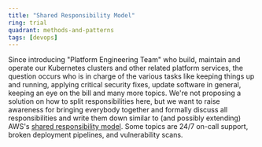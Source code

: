 ```yaml
---
title: "Shared Responsibility Model"
ring: trial
quadrant: methods-and-patterns
tags: [devops]
---
```


Since introducing "Platform Engineering Team" who build, maintain and operate our Kubernetes clusters and other related platform services, the question occurs who is in charge of the various tasks like keeping things up and running, applying critical security fixes, update software in general, keeping an eye on the bill and many more topics.
We're not proposing a solution on how to split responsibilities here, but we want to raise awareness for bringing everybody together and formally discuss all responsibilities and write them down similar to (and possibly extending) AWS's [shared responsibility model](https://aws.amazon.com/compliance/shared-responsibility-model/).
Some topics are 24/7 on-call support, broken deployment pipelines, and vulnerability scans.
